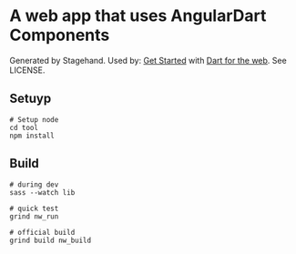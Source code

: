 # A web app that uses AngularDart Components

Generated by Stagehand. Used by:
[Get Started](https://webdev.dartlang.org/guides/get-started) with
[Dart for the web](https://webdev.dartlang.org).
See LICENSE.

## Setuyp

    # Setup node
    cd tool
    npm install
    
## Build

    # during dev
    sass --watch lib

    # quick test
    grind nw_run
    
    # official build
    grind build nw_build


